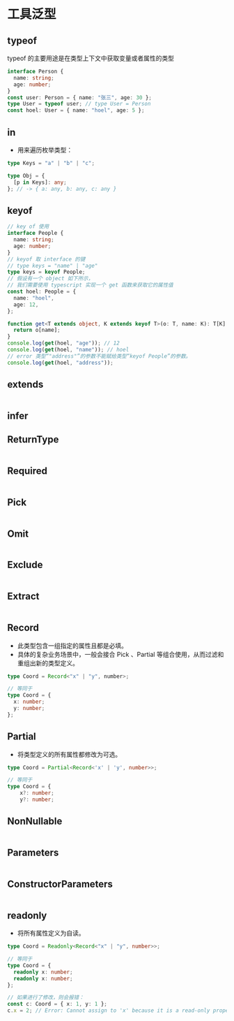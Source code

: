 # 工具泛型

## typeof

typeof 的主要用途是在类型上下文中获取变量或者属性的类型

```ts
interface Person {
  name: string;
  age: number;
}
const user: Person = { name: "张三", age: 30 };
type User = typeof user; // type User = Person
const hoel: User = { name: "hoel", age: 5 };
```

## in

- 用来遍历枚举类型：

```ts
type Keys = "a" | "b" | "c";

type Obj = {
  [p in Keys]: any;
}; // -> { a: any, b: any, c: any }
```

## keyof

```ts
// key of 使用
interface People {
  name: string;
  age: number;
}
// keyof 取 interface 的键
// type keys = "name" | "age"
type keys = keyof People;
// 假设有一个 object 如下所示，
// 我们需要使用 typescript 实现一个 get 函数来获取它的属性值
const hoel: People = {
  name: "hoel",
  age: 12,
};

function get<T extends object, K extends keyof T>(o: T, name: K): T[K] {
  return o[name];
}
console.log(get(hoel, "age")); // 12
console.log(get(hoel, "name")); // hoel
// error 类型“"address"”的参数不能赋给类型“keyof People”的参数。
console.log(get(hoel, "address"));
```

## extends

```ts

```

## infer

## ReturnType

```ts

```

## Required

```ts

```

## Pick

```ts

```

## Omit

```ts

```

## Exclude

```ts

```

## Extract

```ts

```

## Record

- 此类型包含一组指定的属性且都是必填。
- 具体的复杂业务场景中，一般会接合 Pick 、Partial 等组合使用，从而过滤和重组出新的类型定义。

```ts
type Coord = Record<"x" | "y", number>;

// 等同于
type Coord = {
  x: number;
  y: number;
};
```

## Partial

- 将类型定义的所有属性都修改为可选。

```ts
type Coord = Partial<Record<'x' | 'y', number>>;

// 等同于
type Coord = {
	x?: number;
	y?: number;

```

## NonNullable

```ts

```

## Parameters

```ts

```

## ConstructorParameters

```ts

```

## readonly

- 将所有属性定义为自读。

```ts
type Coord = Readonly<Record<"x" | "y", number>>;

// 等同于
type Coord = {
  readonly x: number;
  readonly x: number;
};

// 如果进行了修改，则会报错：
const c: Coord = { x: 1, y: 1 };
c.x = 2; // Error: Cannot assign to 'x' because it is a read-only property.
```

